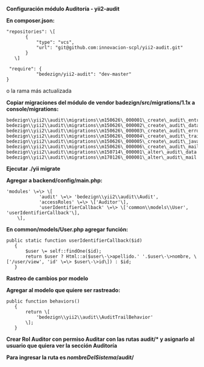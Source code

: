 **Configuración módulo Auditoría \- yii2-audit**

**En composer.json:**  
	
 	"repositories": \[  
	       {  
	           "type": "vcs",  
	           "url": "git@github.com:innovacion-scpl/yii2-audit.git"  
	       }  
	   \]
	
	 "require": {  
	           "bedezign/yii2-audit": "dev-master"  
	}  
o la rama más actualizada

**Copiar migraciones del módulo de vendor badezign/src/migrations/1.1x a console/migrations:**

	bedezign\\yii2\\audit\\migrations\\m150626\_000001\_create\_audit\_entry  
	bedezign\\yii2\\audit\\migrations\\m150626\_000002\_create\_audit\_data  
	bedezign\\yii2\\audit\\migrations\\m150626\_000003\_create\_audit\_error  
	bedezign\\yii2\\audit\\migrations\\m150626\_000004\_create\_audit\_trail  
	bedezign\\yii2\\audit\\migrations\\m150626\_000005\_create\_audit\_javascript  
	bedezign\\yii2\\audit\\migrations\\m150626\_000006\_create\_audit\_mail  
	bedezign\\yii2\\audit\\migrations\\m150714\_000001\_alter\_audit\_data  
	bedezign\\yii2\\audit\\migrations\\m170126\_000001\_alter\_audit\_mail

**Ejecutar ./yii migrate**

**Agregar a backend/config/main.php:**

    'modules' \=\> \[  
            	'audit' \=\> 'bedezign\\yii2\\audit\\Audit',  
     			'accessRoles' \=\> \['Auditor'\],  
    			'userIdentifierCallback' \=\> \['common\\models\\User', 'userIdentifierCallback'\],  
    	\],

**En common/models/User.php agregar función:**

	public static function userIdentifierCallback($id)  
	   {  
	       $user \= self::findOne($id);  
	       return $user ? Html::a($user\-\>apellido.' '.$user\-\>nombre, \['/user/view', 'id' \=\> $user\-\>id\]) : $id;  
	   }

**Rastreo de cambios por modelo**

**Agregar al modelo que quiere ser rastreado:**

	public function behaviors()  
	   {  
	       return \[  
	           'bedezign\\yii2\\audit\\AuditTrailBehavior'  
	       \];  
	   }

**Crear Rol Auditor con permiso Auditar con las rutas audit/\* y asignarlo al usuario que quiera ver la sección Auditoría**

**Para ingresar la ruta es *nombreDelSistema*/audit/**


